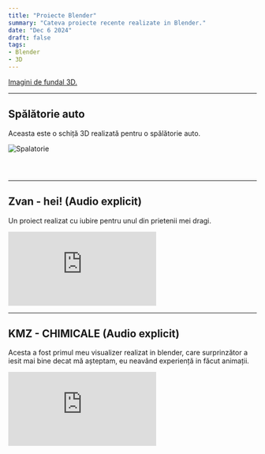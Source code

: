 ```yaml
---
title: "Proiecte Blender"
summary: "Cateva proiecte recente realizate in Blender."
date: "Dec 6 2024"
draft: false
tags:
- Blender
- 3D
---
```


<Body>
    <a href="/blog/wallpaper" class="group p-4 flex items-center border rounded-lg hover:bg-black/5 hover:dark:bg-white/10 border-black/15 dark:border-white/20 transition-colors duration-300 ease-in-out">
  <div class="w-full group-hover:text-black group-hover:dark:text-white">
    <div class="font-semibold text-xl text-center">
     Imagini de fundal 3D.
    </div>
  </div>
</a>

---

<h2>Spălătorie auto</h2>
<p>Aceasta este o schiță 3D realizată pentru o spălătorie auto.</p>
<p> 
<div class="poza">
    <img src="https://i.imgur.com/DB3z19W.jpeg" alt="Spalatorie"></div></p>
    <div style="display: flex; justify-content: center; align-items: center; text-align: center;">
  <blockquote class="imgur-embed-pub" lang="en" data-id="tsyYFF0">
    <img href="https://imgur.com/tsyYFF0">
  </blockquote>
  <script async src="//s.imgur.com/min/embed.js" charset="utf-8"></script>
</div>
</body>

<body>

---

<h2>Zvan - hei! &#40;Audio explicit&#41;</h2>
<p>Un proiect realizat cu iubire pentru unul din prietenii mei dragi.</p>
<div class="video-container">
    <iframe src="https://www.youtube.com/embed/uMzaAS_xokg?si=ewg-bUc-4GizeZq1" frameborder="0" allow="accelerometer; autoplay; encrypted-media; gyroscope; picture-in-picture" allowfullscreen></iframe>
</div>

---

<h2>KMZ - CHIMICALE &#40;Audio explicit&#41;</h2>
<p>Acesta a fost primul meu visualizer realizat in blender, care surprinzător a iesit mai bine decat mă așteptam, eu neavând experiență in făcut animații.</p>
<div class="video-container">
    <iframe src="https://www.youtube.com/embed/6_wwCBVQAG8?si=YbH3HdX_hdtzUTVf" frameborder="0" allow="accelerometer; autoplay; encrypted-media; gyroscope; picture-in-picture" allowfullscreen></iframe>
</div>

<p></p>
<h2></h2>
<p></p>

</body>
